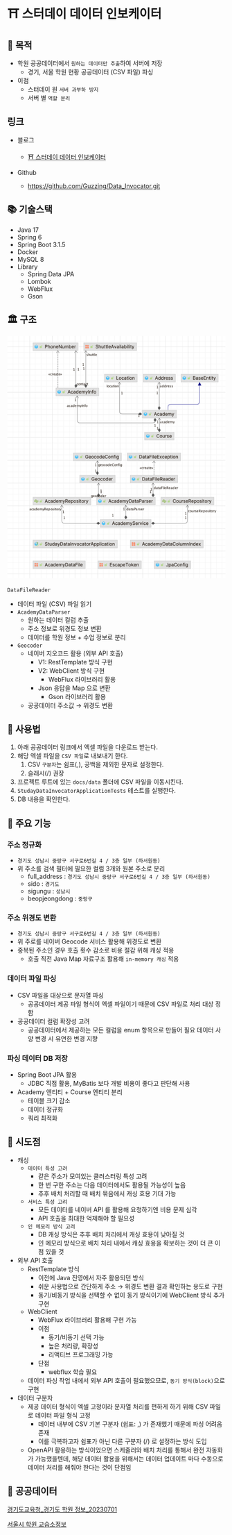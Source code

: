 # ⛩️ 스터데이 데이터 인보케이터

## 🎯 목적

- 학원 공공데이터에서 `원하는 데이터만 추출`하여 서버에 저장
    - 경기, 서울 학원 현황 공공데이터 (CSV 파일) 파싱
- 이점
    - 스터데이 원 `서버 과부하 방지`
    - 서버 별 `역할 분리`

## 링크

- 블로그
    - [⛩️ 스터데이 데이터 인보케이터](https://velog.io/@onetuks/스터데이-데이터-인보케이터)

- Github
    - https://github.com/Guzzing/Data_Invocator.git

## 📚 기술스택

- Java 17
- Spring 6
- Spring Boot 3.1.5
- Docker
- MySQL 8
- Library
    - Spring Data JPA
    - Lombok
    - WebFlux
    - Gson

## 🏛️ 구조

![img.png](img.png)

`DataFileReader`

- 데이터 파일 (CSV) 파일 읽기
- `AcademyDataParser`
    - 원하는 데이터 컬럼 추출
    - 주소 정보로 위경도 정보 변환
    - 데이터를 학원 정보 + 수업 정보로 분리
- `Geocoder`
    - 네이버 지오코드 활용 (외부 API 호출)
        - V1: RestTemplate 방식 구현
        - V2: WebClient 방식 구현
            - WebFlux 라이브러리 활용
        - Json 응답을 Map 으로 변환
            - Gson 라이브러리 활용
    - 공공데이터 주소값 → 위경도 변환

## 🦽 사용법

1. 아래 공공데이터 링크에서 엑셀 파일을 다운로드 받는다.
2. 해당 엑셀 파일을 `CSV 파일`로 내보내기 한다.
    1. CSV `구분자`는 쉼표(,), 공백을 제외한 문자로 설정한다.
    2. 슬래시(/) 권장
3. 프로젝트 루트에 있는 `docs/data` 폴더에 CSV 파일을 이동시킨다.
4. `StudayDataInvocatorApplicationTests` 테스트를 실행한다.
5. DB 내용을 확인한다.

## 🫵 주요 기능

### 주소 정규화

- `경기도 성남시 중랑구 서구로6번길 4 / 3층 일부 (하서원동)`
- 위 주소를 검색 필터에 필요한 컬럼 3개와 원본 주소로 분리
    - full_address : `경기도 성남시 중랑구 서구로6번길 4 / 3층 일부 (하서원동)`
    - sido : `경기도`
    - sigungu : `성남시`
    - beopjeongdong : `중랑구`

### 주소 위경도 변환

- `경기도 성남시 중랑구 서구로6번길 4 / 3층 일부 (하서원동)`
- 위 주로를 네이버 Geocode 서비스 활용해 위경도로 변환
- 중복된 주소인 경우 호출 횟수 감소로 비용 절감 위해 캐싱 적용
    - 호출 직전 Java Map 자료구조 활용해 `in-memory 캐싱` 적용

### 데이터 파일 파싱

- CSV 파일을 대상으로 문자열 파싱
    - 공공데이터 제공 파일 형식이 엑셀 파일이기 때문에 CSV 파일로 처리 대상 정함
- 공공데이터 컬럼 확장성 고려
    - 공공데이터에서 제공하는 모든 컬럼을 enum 항목으로 만들어 필요 데이터 사양 변경 시 유연한 변경 지향

### 파싱 데이터 DB 저장

- Spring Boot JPA 활용
    - JDBC 직접 활용, MyBatis 보다 개발 비용이 좋다고 판단해 사용
- Academy 엔티티 + Course 엔티티 분리
    - 테이블 크기 감소
    - 데이터 정규화
    - 쿼리 최적화

## 🤖 시도점

- 캐싱
    - `데이터 특성 고려`
        - 같은 주소가 모여있는 클러스터링 특성 고려
        - 한 번 구한 주소는 다음 데이터에서도 활용될 가능성이 높음
        - 추후 배치 처리할 때 배치 묶음에서 캐싱 효용 기대 가능
    - `서비스 특성 고려`
        - 모든 데이터를 네이버 API 를 활용해 요청하기엔 비용 문제 심각
        - API 호출을 최대한 억제해야 할 필요성
    - `인 메모리 방식 고려`
        - DB 캐싱 방식은 추후 배치 처리에서 캐싱 효용이 낮아질 것
        - 인 메모리 방식으로 배치 처리 내에서 캐싱 효용을 확보하는 것이 더 큰 이점 있을 것
- 외부 API 호출
    - RestTemplate 방식
        - 이전에 Java 진영에서 자주 활용되던 방식
        - 쉬운 사용법으로 간단하게 주소 → 위경도 변환 결과 확인하는 용도로 구현
        - 동기/비동기 방식을 선택할 수 없이 동기 방식이기에 WebClient 방식 추가 구현
    - WebClient
        - WebFlux 라이브러리 활용해 구현 가능
        - 이점
            - 동기/비동기 선택 가능
            - 높은 처리량, 확장성
            - 리액티브 프로그래밍 가능
        - 단점
            - webflux 학습 필요
    - 데이터 파싱 작업 내에서 외부 API 호출이 필요했으므로, `동기 방식(block)`으로 구현
- 데이터 구분자
    - 제공 데이터 형식이 엑셀 고정이라 문자열 처리를 편하게 하기 위해 CSV 파일로 데이터 파일 형식 고정
        - 데이터 내부에 CSV 기본 구분자 (쉼표: ,) 가 존재했기 때문에 파싱 어려움 존재
        - 이를 극복하고자 쉼표가 아닌 다른 구분자 (/) 로 설정하는 방식 도입
    - OpenAPI 활용하는 방식이었으면 스케줄러와 배치 처리를 통해서 완전 자동화가 가능했을텐데, 해당 데이터 활용을 위해서는 데이터 업데이트 마다 수동으로 데이터 처리를
      해줘야 한다는 것이 단점임

## 🔗 공공데이터

[경기도교육청_경기도 학원 정보_20230701](https://www.data.go.kr/data/3044325/fileData.do)

[서울시 학원 교습소정보](http://data.seoul.go.kr/dataList/OA-20528/S/1/datasetView.do)